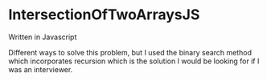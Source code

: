 # IntersectionOfTwoArraysJS

Written in Javascript

Different ways to solve this problem, but I used the binary search method which incorporates recursion which is the solution I would be looking for if I was an interviewer.
